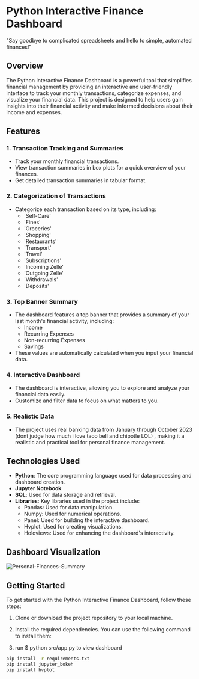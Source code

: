 # Python Interactive Finance Dashboard


"Say goodbye to complicated spreadsheets and hello to simple, automated finances!"

## Overview

The Python Interactive Finance Dashboard is a powerful tool that simplifies financial management by providing an interactive and user-friendly interface to track your monthly transactions, categorize expenses, and visualize your financial data. This project is designed to help users gain insights into their financial activity and make informed decisions about their income and expenses.

## Features

### 1. Transaction Tracking and Summaries

- Track your monthly financial transactions.
- View transaction summaries in box plots for a quick overview of your finances.
- Get detailed transaction summaries in tabular format.

### 2. Categorization of Transactions

- Categorize each transaction based on its type, including:
  - 'Self-Care'
  - 'Fines'
  - 'Groceries'
  - 'Shopping'
  - 'Restaurants'
  - 'Transport'
  - 'Travel'
  - 'Subscriptions'
  - 'Incoming Zelle'
  - 'Outgoing Zelle'
  - 'Withdrawals'
  - 'Deposits'

### 3. Top Banner Summary

- The dashboard features a top banner that provides a summary of your last month's financial activity, including:
  - Income
  - Recurring Expenses
  - Non-recurring Expenses
  - Savings
- These values are automatically calculated when you input your financial data.

### 4. Interactive Dashboard

- The dashboard is interactive, allowing you to explore and analyze your financial data easily.
- Customize and filter data to focus on what matters to you.

### 5. Realistic Data

- The project uses real banking data from January through October 2023  (dont judge how much i love taco bell and chipotle LOL) , making it a realistic and practical tool for personal finance management.

## Technologies Used

- **Python**: The core programming language used for data processing and dashboard creation.
- **Jupyter Notebook**
- **SQL**: Used for data storage and retrieval.
- **Libraries**: Key libraries used in the project include:
  - Pandas: Used for data manipulation.
  - Numpy: Used for numerical operations.
  - Panel: Used for building the interactive dashboard.
  - Hvplot: Used for creating visualizations.
  - Holoviews: Used for enhancing the dashboard's interactivity.

## Dashboard Visualization
![Personal-Finances-Summary](https://github.com/bobo305/Python-Interactive-Dashboard/assets/126503694/2b864f5f-34eb-4047-bb3a-136aef21c014)

## Getting Started

To get started with the Python Interactive Finance Dashboard, follow these steps:

1. Clone or download the project repository to your local machine.

2. Install the required dependencies. You can use the following command to install them:
3. run $ python src/app.py  to view dashboard 

```bash
pip install -r requirements.txt
pip install jupyter_bokeh
pip install hvplot
